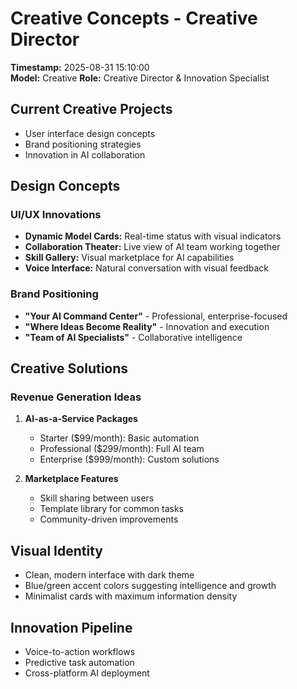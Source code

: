 # Creative Concepts - Creative Director
**Timestamp:** 2025-08-31 15:10:00  
**Model:** Creative
**Role:** Creative Director & Innovation Specialist

## Current Creative Projects
- User interface design concepts
- Brand positioning strategies
- Innovation in AI collaboration

## Design Concepts

### UI/UX Innovations
- **Dynamic Model Cards:** Real-time status with visual indicators
- **Collaboration Theater:** Live view of AI team working together
- **Skill Gallery:** Visual marketplace for AI capabilities
- **Voice Interface:** Natural conversation with visual feedback

### Brand Positioning
- **"Your AI Command Center"** - Professional, enterprise-focused
- **"Where Ideas Become Reality"** - Innovation and execution
- **"Team of AI Specialists"** - Collaborative intelligence

## Creative Solutions

### Revenue Generation Ideas
1. **AI-as-a-Service Packages**
   - Starter ($99/month): Basic automation
   - Professional ($299/month): Full AI team
   - Enterprise ($999/month): Custom solutions

2. **Marketplace Features**
   - Skill sharing between users
   - Template library for common tasks
   - Community-driven improvements

## Visual Identity
- Clean, modern interface with dark theme
- Blue/green accent colors suggesting intelligence and growth
- Minimalist cards with maximum information density

## Innovation Pipeline
- Voice-to-action workflows
- Predictive task automation
- Cross-platform AI deployment
